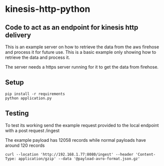 # kinesis-http-python #

## Code to act as an endpoint for kinesis http delivery ##
This is an example server on how to retrieve the data from the aws firehose and process it for future use.
This is a basic example only showing how to retrieve the data and process it.

The server needs a https server running for it to get the data from firehose.

## Setup ##
``` 
pip install -r requirements 
python application.py
```

## Testing ## 

To test its working send the example request provided to the local endpoint with a post request /ingest

The example payload has 12058 records while normal payloads have around 120 records

```curl --location 'http://192.168.1.77:8080/ingest' --header 'Content-Type: application/gzip' --data '@payload-avro-format.json.gz'```
